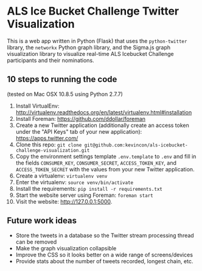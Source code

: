 # ALS Ice Bucket Challenge Twitter Visualization

This is a web app written in Python (Flask) that uses the `python-twitter`
library, the `networkx` Python graph library, and the Sigma.js graph visualization library to visualize real-time
ALS Icebucket Challenge participants and their nominations.

## 10 steps to running the code
(tested on Mac OSX 10.8.5 using Python 2.7.7)


1. Install VirtualEnv:
http://virtualenv.readthedocs.org/en/latest/virtualenv.html#installation
2. Install Foreman: https://github.com/ddollar/foreman
3. Create a new Twitter application
(additionally create an access token under the "API Keys" tab of your new
application): https://apps.twitter.com/
4. Clone this repo:
`git clone git@github.com:kevincon/als-icebucket-challenge-visualization.git`
5. Copy the environment settings template `.env.template` to `.env` and fill in
the fields `CONSUMER_KEY`, `CONSUMER_SECRET`, `ACCESS_TOKEN_KEY`, and
`ACCESS_TOKEN_SECRET` with the values from your new Twitter application.
6. Create a virtualenv: `virtualenv venv`
7. Enter the virtualenv: `source venv/bin/activate`
8. Install the requirements: `pip install -r requirements.txt`
9. Start the website server using Foreman: `foreman start`
10. Visit the website: http://127.0.0.1:5000.

## Future work ideas
* Store the tweets in a database so the Twitter stream processing thread can
be removed
* Make the graph visualization collapsible
* Improve the CSS so it looks better on a wide range of screens/devices
* Provide stats about the number of tweets recorded, longest chain, etc.
